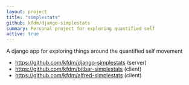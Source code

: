 ```yaml
---
layout: project
title: "simplestats"
github: kfdm/django-simplestats
summary: Personal project for exploring quantified self
active: true
---
```


A django app for exploring things around the quantified self movement

* https://github.com/kfdm/django-simplestats (server)
* https://github.com/kfdm/bitbar-simplestats (client)
* https://github.com/kfdm/alfred-simplestats (client)
